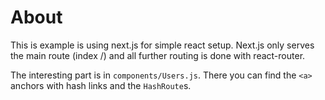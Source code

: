 # About

This is example is using next.js for simple react setup. Next.js only serves the main route (index /)
and all further routing is done with react-router.

The interesting part is in `components/Users.js`. There you can find the `<a>` anchors with hash
links and the `HashRoute`s.
